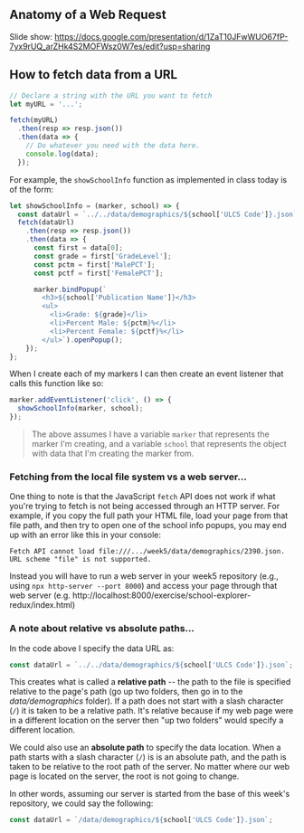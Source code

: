 ## Anatomy of a Web Request

Slide show: https://docs.google.com/presentation/d/1ZaT10JFwWUO67fP-7yx9rUQ_arZHk4S2MOFWsz0W7es/edit?usp=sharing

## How to fetch data from a URL

```js
// Declare a string with the URL you want to fetch
let myURL = '...';

fetch(myURL)
  .then(resp => resp.json())
  .then(data => {
    // Do whatever you need with the data here.
    console.log(data);
  });
```

For example, the `showSchoolInfo` function as implemented in class today is of the form:

```js
let showSchoolInfo = (marker, school) => {
  const dataUrl = `../../data/demographics/${school['ULCS Code']}.json`;
  fetch(dataUrl)
    .then(resp => resp.json())
    .then(data => {
      const first = data[0];
      const grade = first['GradeLevel'];
      const pctm = first['MalePCT'];
      const pctf = first['FemalePCT'];

      marker.bindPopup(`
        <h3>${school['Publication Name']}</h3>
        <ul>
          <li>Grade: ${grade}</li>
          <li>Percent Male: ${pctm}%</li>
          <li>Percent Female: ${pctf}%</li>
        </ul>`).openPopup();
    });
};
```

When I create each of my markers I can then create an event listener that calls this function like so:

```js
marker.addEventListener('click', () => {
  showSchoolInfo(marker, school);
});
```

> The above assumes I have a variable `marker` that represents the marker I'm creating, and a variable `school` that represents the object with data that I'm creating the marker from.

### Fetching from the local file system vs a web server...

One thing to note is that the JavaScript `fetch` API does not work if what you're trying to fetch is not being accessed through an HTTP server. For example, if you copy the full path your HTML file, load your page from that file path, and then try to open one of the school info popups, you may end up with an error like this in your console:

```
Fetch API cannot load file:///.../week5/data/demographics/2390.json. URL scheme "file" is not supported.
```

Instead you will have to run a web server in your week5 repository (e.g., using `npx http-server --port 8000`) and access your page through that web server (e.g. http://localhost:8000/exercise/school-explorer-redux/index.html)

### A note about relative vs absolute paths...

In the code above I specify the data URL as:

```js
const dataUrl = `../../data/demographics/${school['ULCS Code']}.json`;
```

This creates what is called a **relative path** -- the path to the file is specified relative to the page's path (go up two folders, then go in to the _data/demographics_ folder). If a path does not start with a slash character (`/`) it is taken to be a relative path. It's relative because if my web page were in a different location on the server then "up two folders" would specify a different location.

We could also use an **absolute path** to specify the data location. When a path starts with a slash character (`/`) is is an absolute path, and the path is taken to be relative to the root path of the server. No matter where our web page is located on the server, the root is not going to change.

In other words, assuming our server is started from the base of this week's repository, we could say the following:

```js
const dataUrl = `/data/demographics/${school['ULCS Code']}.json`;
```
